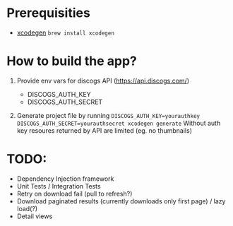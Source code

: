 # Prerequisities
- [xcodegen](https://github.com/yonaskolb/XcodeGen) `brew install xcodegen`

# How to build the app?
1) Provide env vars for discogs API (https://api.discogs.com/)
    - DISCOGS_AUTH_KEY
    - DISCOGS_AUTH_SECRET
    
2) Generate project file by running `DISCOGS_AUTH_KEY=yourauthkey DISCOGS_AUTH_SECRET=yourauthsecret xcodegen generate` 
Without auth key resoures returned by API are limited (eg. no thumbnails)

# TODO:
- Dependency Injection framework
- Unit Tests / Integration Tests
- Retry on download fail (pull to refresh?)
- Download paginated results (currently downloads only first page) / lazy load(?)
- Detail views
